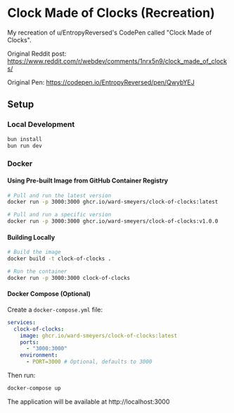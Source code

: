 # Clock Made of Clocks (Recreation)

My recreation of u/EntropyReversed's CodePen called "Clock Made of Clocks".

Original Reddit post: https://www.reddit.com/r/webdev/comments/1nrx5n9/clock_made_of_clocks/

Original Pen: https://codepen.io/EntropyReversed/pen/QwybYEJ

## Setup

### Local Development

```bash
bun install
bun run dev
```

### Docker

#### Using Pre-built Image from GitHub Container Registry

```bash
# Pull and run the latest version
docker run -p 3000:3000 ghcr.io/ward-smeyers/clock-of-clocks:latest

# Pull and run a specific version
docker run -p 3000:3000 ghcr.io/ward-smeyers/clock-of-clocks:v1.0.0
```

#### Building Locally

```bash
# Build the image
docker build -t clock-of-clocks .

# Run the container
docker run -p 3000:3000 clock-of-clocks
```

#### Docker Compose (Optional)

Create a `docker-compose.yml` file:

```yaml
services:
  clock-of-clocks:
    image: ghcr.io/ward-smeyers/clock-of-clocks:latest
    ports:
      - "3000:3000"
    environment:
      - PORT=3000 # Optional, defaults to 3000
```

Then run:
```bash
docker-compose up
```

The application will be available at http://localhost:3000